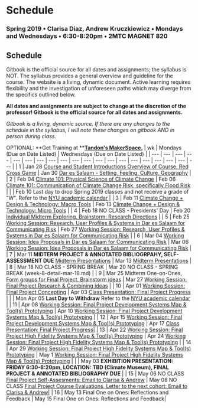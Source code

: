 # Schedule

### Spring 2019 • Clarisa Diaz, Andrew Kruczkiewicz • Mondays and Wednesdays • 6:30-8:20pm • 2MTC MAGNET 820

## Schedule

Gitbook is the official source for all dates and assignments; the syllabus is NOT. The syllabus provides a general overview and guideline for the course. The website is a living, dynamic document. Active learning requires flexibility and the investigation of unforeseen paths which may diverge from the specifics outlined below.

**All dates and assignments are subject to change at the discretion of the professor! Gitbook is the official source for all dates and assignments.**

_Gitbook is a living, dynamic source. If there are any changes to the schedule in the syllabus, I will note these changes on gitbook AND in person during class._

OPTIONAL: **Get Training at **[**Tandon's MakerSpace.**](https://wp.nyu.edu/makerspace/training-calendar/)
| wk | Mondays \(Due on Date Listed\) | Wednesdays \(Due on Date Listed\) |
| --- | --- | --- | --- | --- | --- | --- | --- | --- | --- | --- | --- | --- | --- | --- | --- | --- | --- | --- | --- |
| 1 | Jan 28 [Course and Student Introductions Overview of Course, Red Cross Game](week-1-detail-sep-04.md) | Jan 30 [Dar es Salaam - Setting, Feeling, Culture, Geography](week-1-detail-jan-28.md) |
| 2 | Feb 04 [Climate 101: Physical Science of Climate Change](week-2-detail-sep-11.md) | Feb 06 [Climate 101: Communication of Climate Change Risk, specifically Flood Risk](week-2-detail-feb-04.md) |
|  | Feb 10 Last day to drop Spring 2019 classes and not receive a grade of "W". Refer to the [NYU academic calendar](https://www.nyu.edu/registrar/calendars/university-academic-calendar.html#1194) |
| 3 | Feb 11 [Climate Change + Design & Technology: Macro Tools](week-3-detail-feb-11.md) | Feb 13 [Climate Change + Design & Technology: Micro Tools](week-3-detail-sep-18.md) |
| 4 | Feb 18 NO CLASS - Presidents' Day | Feb 20 [Individual Midterm Exploring, Brainstorm: Research Directions](week-4-detail-feb-18.md) |
| 5 | Feb 25 [Working Session: Research, User Profiles & Systems in Dar es Salaam for Communicating Risk](week-5-detail-feb-25.md) | Feb 27 [Working Session: Research, User Profiles & Systems in Dar es Salaam for Communicating Risk](week-5-detail-feb-25.md) |
| 6 | Mar 04 [Working Session: Idea Proposals in Dar es Salaam for Communicating Risk](week-5-detail-mar-04.md) | Mar 06 [Working Session: Idea Proposals in Dar es Salaam for Communicating Risk](week-6-detail-mar-04.md) |
| 7 | Mar 11 **MIDTERM PROJECT & ANNOTATED BIBLIOGRPAHY, SELF-ASSESSMENT DUE** [Midterm Presentations](week-7-detail-mar-11.md) | Mar 13 [Midterm Presentations](week-7-detail-mar-11.md) |
| 8 | Mar 18 NO CLASS - SPRING BREAK | Mar 20 NO CLASS - SPRING BREAK (week-8-detail-mar-18.md) |
| 9 | Mar 25 Midterm One-on-Ones, [Form groups for Final Project, Brainstorm ideas](week-9-detail-mar-25.md) | Mar 27 [Working Session: Final Project Research & Combining ideas](week-9-detail-mar-25.md) |
| 10 | Apr 01 [Working Session: Final Project Concepting](week-10-detail-apr-01.md) | Apr 03 [Class Presentation: Final Project Progress](week-10-detail-apr-01.md) |
|  | Mon Apr 05 **Last Day to Withdraw** Refer to the [NYU academic calendar](https://www.nyu.edu/registrar/calendars/university-academic-calendar.html#1194) |
| 11 | Apr 08 [Working Session: Final Project Development Systems Map & Tool(s) Prototyping](week-11-detail-apr-08.md) | Apr 10 [Working Session: Final Project Development Systems Map & Tool(s) Prototyping](week-11-detail-apr-08.md) |
| 12 | Apr 15 [Working Session: Final Project Development Systems Map & Tool(s) Prototyping](week-12-detail-apr-15.md) | Apr 17 [Class Presentation: Final Project Progress](week-12-detail-apr-15.md)|
| 13 | Apr 22 [Working Session: Final Project High Fidelity Systems Map & Tool(s) Prototyping](week-13-detail-apr-22.md) | Apr 24 [Working Session: Final Project High Fidelity Systems Map & Tool(s) Prototyping](week-13-detail-apr-22.md) |
| 14 | Apr 29 [Working Session: Final Project High Fidelity Systems Map & Tool(s) Prototyping](week-13-detail-apr-29.md) | May 1 [Working Session: Final Project High Fidelity Systems Map & Tool(s) Prototyping](week-14-detail-apr-29.md) |
|  | May 03 **EXHIBITION PRESENTATION: FRIDAY 6:30-8:20pm, LOCATION: TBD (Climate Museum), FINAL PROJECT & ANNOTATED BIBLIOGRAPHY DUE** |
| 15 | May 06 NO CLASS [Final Project Self-Assesments: Email to Clarisa & Andrew](week-15-detail-may-06.md) | May 08 NO CLASS [Final Project Course Evaluations, Letter to the next cohort: Email to Clarisa & Andrew](week-15-detail-may-06.md)|
| 16 | May 13 Final One on Ones: Reflections and Feedback | May 15 Final One on Ones: Reflections and Feedback|

